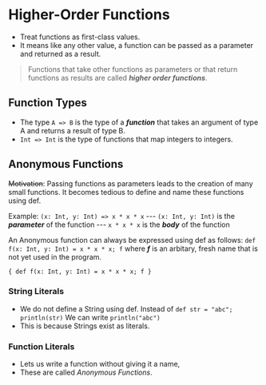 # Higher-Order Functions

- Treat functions as first-class values.
- It means like any other value, a function can be passed as a parameter and returned as a result.

> Functions that take other functions as parameters or that return functions as results are called ***higher order functions***.

## Function Types
- The type `A => B` is the type of a ***function*** that takes an argument of type A and returns a result of type B.
- `Int => Int` is the type of functions that map integers to integers.

## Anonymous Functions
~~Motivation~~: Passing functions as parameters leads to the creation of many small functions.  It becomes tedious to define and name these functions using def.

Example:
`(x: Int, y: Int) => x * x * x`
--- `(x: Int, y: Int)` is the ***parameter*** of the function
--- `x * x * x` is the ***body*** of the function

An Anonymous function can always be expressed using def as follows:
`def f(x: Int, y: Int) = x * x * x; f`
where ***f*** is an arbitary, fresh name that is not yet used in the program.

`{ def f(x: Int, y: Int) = x * x * x; f }`

### String Literals
- We do not define a String using def.
Instead of
	`def str = "abc"; println(str)`
We can write
	`println("abc")`
- This is because Strings exist as literals.

### Function Literals
- Lets us write a function without giving it a name,
-  These are called *Anonymous Functions*.

<!--stackedit_data:
eyJoaXN0b3J5IjpbNTcyOTEzODY1LDkyMTIzMzE1OV19
-->